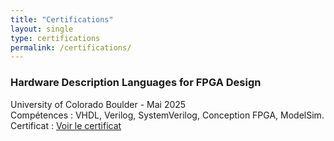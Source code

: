 ```yaml
---
title: "Certifications"
layout: single
type: certifications
permalink: /certifications/
---
```


### Hardware Description Languages for FPGA Design  
University of Colorado Boulder - Mai 2025  
Compétences : VHDL, Verilog, SystemVerilog, Conception FPGA, ModelSim.
Certificat : [Voir le certificat](https://www.coursera.org/account/accomplishments/certificate/AA82QSO4FL67)

